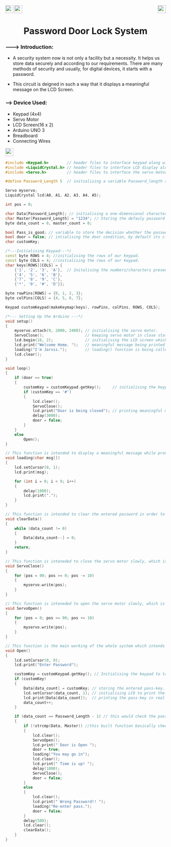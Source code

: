 <div>
<a href="https://www.arduino.cc/"><img src="https://img.shields.io/badge/MicroController%3A-Arduino%20UNO%203-green[700]"height="25" align="left"></a>
<a href="https://www.tinkercad.com/things/077OPp6fBwy-password-door-lock-system-using-4x4-keypad/editel"><img src="https://img.shields.io/badge/Simulation:-Click%20to%20Simulate -blue" height="25"></a>
<a href="https://www.microchip.com/en-us/product/ATmega328P"><img src="https://img.shields.io/badge/Processor%3A-Atmega328P-black" height="25" align="right"></a>
</div>

<div align="center">
   <h1>Password Door Lock System</h1>
</div>

### ---> Introduction:
- A security system now is not only a facility but a necessity. It helps us store data securely and according to our requirements. There are many methods of security and usually, for digital devices, it starts with a password. 

- This circuit is deigned in such a way that it displays a meaningful message on the LCD Screen.

### --> Device Used:
- Keypad (4x4)
- Servo Motor
- LCD Screen(16 x 2)
- Arduino UNO 3
- Breadboard
- Connecting Wires

<a href="https://www.tinkercad.com/things/077OPp6fBwy-password-door-lock-system-using-4x4-keypad/editel"><img src="https://img.shields.io/badge/Simulation:-Click%20to%20Simulate -blue" height="25" ></a>

```c++
#include <Keypad.h>        // header files to interface keypad along with arduino.
#include <LiquidCrystal.h> // header files to interface LCD display along with arduino.
#include <Servo.h>         // header files to interface the servo motor along with the arduino.

#define Password_Length 5  // initialising a variable Password_length and giving it a constant value of 5.

Servo myservo;
LiquidCrystal lcd(A0, A1, A2, A3, A4, A5);

int pos = 0;

char Data[Password_Length]; // initialising a one-dimensional character array of length of the password.
char Master[Password_Length] = "1234"; // Storing the defauly password 1234.
byte data_count = 0, master_count = 0;

bool Pass_is_good; // variable to store the decision whether the password accepted is correct or not
bool door = false; // intialising the door condition, by default its closed.
char customKey;

/*---Initialising Keypad---*/
const byte ROWS = 4; //initialising the rows of our keypad.
const byte COLS = 4; //initialising the rows of our keypad.
char keys[ROWS][COLS] = { 
    {'1', '2', '3', 'A'},  // Initalising the numbers/characters present on the keypad.
    {'4', '5', '6', 'B'},
    {'7', '8', '9', 'C'},
    {'*', '0', '#', 'D'}};

byte rowPins[ROWS] = {0, 1, 2, 3};
byte colPins[COLS] = {4, 5, 6, 7};

Keypad customKeypad(makeKeymap(keys), rowPins, colPins, ROWS, COLS);

/*--- Setting Up the Arduino ---*/
void setup()
{
    myservo.attach(9, 2000, 2400); // initialising the servo motor.
    ServoClose();                  // keeping servo motor in close state.
    lcd.begin(16, 2);              // initialising the LCD screen which has 16*2 pixels
    lcd.print("Welcome Home. ");   // meaningful message being printed on the screen
    loading("I'm Jarvis.");        // loading() function is being called which basically displays a message while system is rloading/re-loading
    lcd.clear();
}

void loop()
{
    if (door == true)
    {
        customKey = customKeypad.getKey();     // initialising the keypad to take inputs
        if (customKey == '#')
        {
            lcd.clear();
            ServoClose();
            lcd.print("Door is being closed"); // printing meaningful message 
            delay(3000);
            door = false;
        }
    }
    else
        Open();
}

// This function is intended to display a meaningful message while providing some delay to the system so that all the changes are clearly visible.
void loading(char msg[]) 
{
    lcd.setCursor(0, 1);
    lcd.print(msg);

    for (int i = 0; i < 9; i++)
    {
        delay(1000);
        lcd.print(".");
    }
}

// This function is intended to clear the entered password in order to close the door and reset the system.
void clearData()
{
    while (data_count != 0)
    {
        Data[data_count--] = 0;
    }
    return;
}

// This function is inteneded to close the servo motor slowly, which is a symbolic representation of a door closing.
void ServoClose()
{
    for (pos = 90; pos >= 0; pos -= 10)
    {
        myservo.write(pos);
    }
}

// This function is inteneded to open the servo motor slowly, which is a symbolic representation of a door closing.
void ServoOpen()
{
    for (pos = 0; pos <= 90; pos += 10)
    {
        myservo.write(pos);
    }
}

// This function is the main working of the whole system which intends to take the pass from user and check whether it is right or wrong.
void Open()
{
    lcd.setCursor(0, 0);
    lcd.print("Enter Password");

    customKey = customKeypad.getKey(); // Initialising the keypad to take input.
    if (customKey)
    {
        Data[data_count] = customKey; // storing the entered pass-key.
        lcd.setCursor(data_count, 1); // initialising LCD to print the pass-key entered from pixel 1,
        lcd.print(Data[data_count]);  // printing the pass-key in real time as it is entered by the user.
        data_count++;
    }

    if (data_count == Password_Length - 1) // this would check the pass-keu if the entered pass length is same to that of the default-pass.
    {
        if (!strcmp(Data, Master)) //this built function basically checks the each character of default and entered password, and returns either 0 or 1.
        {
            lcd.clear();
            ServoOpen();
            lcd.print(" Door is Open ");
            door = true;
            loading("You may go in");
            lcd.clear();
            lcd.print(" Time is up! ");
            delay(1000);
            ServoClose();
            door = false;
        }
        else
        {
            lcd.clear();
            lcd.print(" Wrong Password!! ");
            loading("Re-enter pass.");
            door = false;
        }
        delay(500);
        lcd.clear();
        clearData();
    }
} 
```




